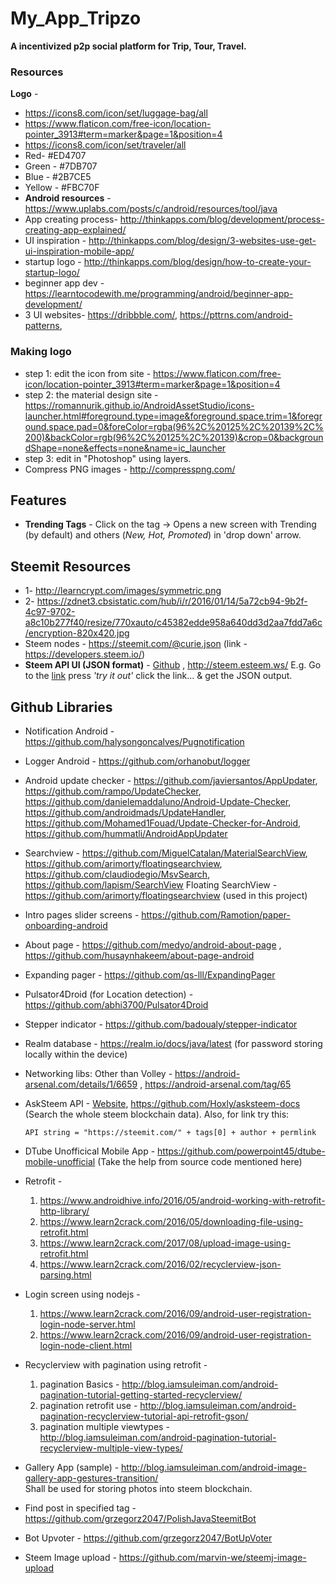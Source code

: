 # My_App_Tripzo
**A incentivized p2p social platform for Trip, Tour, Travel.**

### Resources
**Logo** - 
* https://icons8.com/icon/set/luggage-bag/all
* https://www.flaticon.com/free-icon/location-pointer_3913#term=marker&page=1&position=4
* https://icons8.com/icon/set/traveler/all
* Red- #ED4707
* Green - #7DB707
* Blue - #2B7CE5
* Yellow - #FBC70F
* **Android resources** - https://www.uplabs.com/posts/c/android/resources/tool/java
* App creating process- http://thinkapps.com/blog/development/process-creating-app-explained/
* UI inspiration - http://thinkapps.com/blog/design/3-websites-use-get-ui-inspiration-mobile-app/
* startup logo - http://thinkapps.com/blog/design/how-to-create-your-startup-logo/
* beginner app dev - https://learntocodewith.me/programming/android/beginner-app-development/
* 3 UI websites- https://dribbble.com/, https://pttrns.com/android-patterns, 


### Making logo

* step 1: edit the icon from site - https://www.flaticon.com/free-icon/location-pointer_3913#term=marker&page=1&position=4
* step 2: the material design site - https://romannurik.github.io/AndroidAssetStudio/icons-launcher.html#foreground.type=image&foreground.space.trim=1&foreground.space.pad=0&foreColor=rgba(96%2C%20125%2C%20139%2C%200)&backColor=rgb(96%2C%20125%2C%20139)&crop=0&backgroundShape=none&effects=none&name=ic_launcher
* step 3: edit in "Photoshop" using layers.
* Compress PNG images - http://compresspng.com/

## Features
* **Trending Tags** - Click on the tag -> Opens a new screen with Trending (by default) and others (_New, Hot, Promoted_) in 'drop down' arrow.



## Steemit Resources
* 1- http://learncrypt.com/images/symmetric.png
* 2- https://zdnet3.cbsistatic.com/hub/i/r/2016/01/14/5a72cb94-9b2f-4c97-9702-a8c10b277f40/resize/770xauto/c45382edde958a640dd3d2aa7fdd7a6c/encryption-820x420.jpg
* Steem nodes - https://steemit.com/@curie.json (link - https://developers.steem.io/)
* **Steem API UI (JSON format)** - [Github](https://github.com/eSteemApp/steemapi) , http://steem.esteem.ws/
    E.g. Go to the [link](http://steem.esteem.ws/#!/Post/get_get_discussions_by_trending)
    press _'try it out'_ click the link... & get the JSON output.

## Github Libraries
* Notification Android - https://github.com/halysongoncalves/Pugnotification
* Logger Android - https://github.com/orhanobut/logger
* Android update checker - https://github.com/javiersantos/AppUpdater, https://github.com/rampo/UpdateChecker, https://github.com/danielemaddaluno/Android-Update-Checker, https://github.com/androidmads/UpdateHandler, https://github.com/Mohamed1Fouad/Update-Checker-for-Android, https://github.com/hummatli/AndroidAppUpdater
* Searchview - https://github.com/MiguelCatalan/MaterialSearchView, https://github.com/arimorty/floatingsearchview, https://github.com/claudiodegio/MsvSearch, https://github.com/lapism/SearchView
  Floating SearchView - https://github.com/arimorty/floatingsearchview (used in this project)
* Intro pages slider screens  - https://github.com/Ramotion/paper-onboarding-android
* About page - https://github.com/medyo/android-about-page , https://github.com/husaynhakeem/about-page-android
* Expanding pager - https://github.com/qs-lll/ExpandingPager
* Pulsator4Droid (for Location detection) - https://github.com/abhi3700/Pulsator4Droid
* Stepper indicator - https://github.com/badoualy/stepper-indicator
* Realm database - https://realm.io/docs/java/latest (for password storing locally within the device)
* Networking libs: Other than Volley - https://android-arsenal.com/details/1/6659 , https://android-arsenal.com/tag/65
* AskSteem API - [Website](https://www.asksteem.com/), https://github.com/Hoxly/asksteem-docs (Search the whole steem blockchain data).
  Also, for link try this:
  ```
  API string = "https://steemit.com/" + tags[0] + author + permlink
  ```
  
* DTube Unofficical Mobile App - https://github.com/powerpoint45/dtube-mobile-unofficial (Take the help from source code mentioned here)
* Retrofit -     
  1. https://www.androidhive.info/2016/05/android-working-with-retrofit-http-library/
  2. https://www.learn2crack.com/2016/05/downloading-file-using-retrofit.html
  3. https://www.learn2crack.com/2017/08/upload-image-using-retrofit.html
  4. https://www.learn2crack.com/2016/02/recyclerview-json-parsing.html
* Login screen using nodejs - 
  1. https://www.learn2crack.com/2016/09/android-user-registration-login-node-server.html
  2. https://www.learn2crack.com/2016/09/android-user-registration-login-node-client.html
* Recyclerview with pagination using retrofit - 
  1. pagination Basics - http://blog.iamsuleiman.com/android-pagination-tutorial-getting-started-recyclerview/
  2. pagination retrofit use - http://blog.iamsuleiman.com/android-pagination-recyclerview-tutorial-api-retrofit-gson/
  3. pagination multiple viewtypes - http://blog.iamsuleiman.com/android-pagination-tutorial-recyclerview-multiple-view-types/
 * Gallery App (sample) - http://blog.iamsuleiman.com/android-image-gallery-app-gestures-transition/  
    Shall be used for storing photos into steem blockchain.
 * Find post in specified tag - https://github.com/grzegorz2047/PolishJavaSteemitBot
 * Bot Upvoter - https://github.com/grzegorz2047/BotUpVoter
 * Steem Image upload - https://github.com/marvin-we/steemj-image-upload
